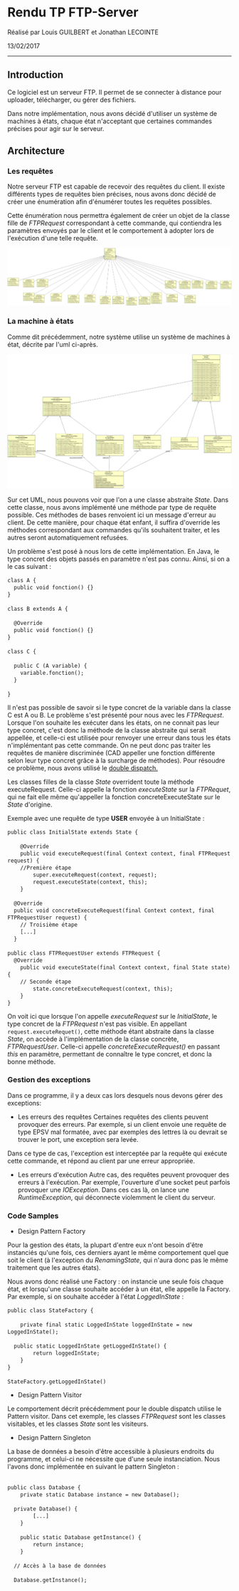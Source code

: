 # Rendu TP FTP-Server
Réalisé par Louis GUILBERT et Jonathan LECOINTE

13/02/2017

---

## Introduction
Ce logiciel est un serveur FTP. Il permet de se connecter à distance pour
uploader, télécharger, ou gérer des fichiers.

Dans notre implémentation, nous avons décidé d'utiliser un système de machines
à états, chaque état n'acceptant que certaines commandes précises pour agir
sur le serveur.

## Architecture
### Les requêtes
Notre serveur FTP est capable de recevoir des requêtes du client. Il existe
différents types de requêtes bien précises, nous avons donc décidé de créer
une énumération afin d'énumérer toutes les requêtes possibles.

Cette énumération nous permettra également de créer un objet de la classe fille
de _FTPRequest_ correspondant à cette commande, qui contiendra les paramètres
envoyés par le client et le comportement à adopter lors de l'exécution d'une
telle requête.

![Uml représentant les requêtes](umls/requests.png)


### La machine à états
Comme dit précédemment, notre système utilise un système de machines à état,
décrite par l'uml ci-après.

![Uml représentant les états](umls/states.png)

Sur cet UML, nous pouvons voir que l'on a une classe abstraite _State_. Dans
cette classe, nous avons implémenté une méthode par type de requête possible.
Ces méthodes de bases renvoient ici un message d'erreur au client. De cette
manière, pour chaque état enfant, il suffira d'override les méthodes
correspondant aux commandes qu'ils souhaitent traiter, et les autres seront
automatiquement refusées.

Un problème s'est posé à nous lors de cette implémentation. En Java, le type
concret des objets passés en paramètre n'est pas connu. Ainsi, si on a le cas
suivant :

```
class A {
  public void fonction() {}
}

class B extends A {

  @Override
  public void fonction() {}
}

class C {

  public C (A variable) {
    variable.fonction();
  }

}
```

Il n'est pas possible de savoir si le type concret de la variable dans la classe
C est A ou B.
Le problème s'est présenté pour nous avec les _FTPRequest_. Lorsque l'on
souhaite les exécuter dans les états, on ne connait pas leur type concret, c'est
donc la méthode de la classe abstraite qui serait appellée, et celle-ci est
utilisée pour renvoyer une erreur dans tous les états n'implémentant pas cette
commande. On ne peut donc pas traiter les requêtes de manière discriminée
(CAD appeller une fonction différente selon leur type concret grâce à la
  surcharge de méthodes).
Pour résoudre ce problème, nous avons utilisé le [double dispatch.](https://en.wikipedia.org/wiki/Double_dispatch)

Les classes filles de la classe _State_ overrident toute la méthode
executeRequest. Celle-ci appelle la fonction _executeState_ sur la _FTPRequet_,
qui ne fait elle même qu'appeller la fonction concreteExecuteState sur le _State_
d'origine.

Exemple avec une requête de type **USER** envoyée à un InitialState :
```
public class InitialState extends State {

	@Override
	public void executeRequest(final Context context, final FTPRequest request) {
    //Première étape
		super.executeRequest(context, request);
		request.executeState(context, this);
	}

  @Override
  public void concreteExecuteRequest(final Context context, final FTPRequestUser request) {
    // Troisième étape
    [...]
  }

public class FTPRequestUser extends FTPRequest {
  @Override
	public void executeState(final Context context, final State state) {
    // Seconde étape
		state.concreteExecuteRequest(context, this);
	}
}
```

On voit ici que lorsque l'on appelle _executeRequest_ sur le _InitialState_,
le type concret de la _FTPRequest_ n'est pas visible. En appellant
`request.executeRequet()`, cette méthode étant abstraite dans la classe _State_,
on accède à l'implémentation de la classe concrète, _FTPRequestUser_. Celle-ci
appelle _concreteExecuteRequest()_ en passant _this_ en paramètre, permettant
de connaître le type concret, et donc la bonne méthode.

### Gestion des exceptions
Dans ce programme, il y a deux cas lors desquels nous devons gérer des
exceptions:

* Les erreurs des requêtes
Certaines requêtes des clients peuvent provoquer des erreurs. Par exemple, si un
client envoie une requête de type EPSV mal formatée, avec par exemples des
lettres là ou devrait se trouver le port, une exception sera levée.

Dans ce type de cas, l'exception est interceptée par la requête qui exécute cette
commande, et répond au client par une erreur appropriée.

* Les erreurs d'exécution
Autre cas, des requêtes peuvent provoquer des erreurs à l'exécution. Par exemple,
l'ouverture d'une socket peut parfois provoquer une _IOException_. Dans ces cas
là, on lance une _RuntimeException_, qui déconnecte violemment le client du
serveur.


### Code Samples
* Design Pattern Factory

Pour la gestion des états, la plupart d'entre eux n'ont besoin d'être instanciés
qu'une fois, ces derniers ayant le même comportement quel que soit le client
(à l'exception du _RenamingState_, qui n'aura donc pas le même traitement que
les autres états).

Nous avons donc réalisé une Factory : on instancie une seule fois chaque état,
et lorsqu'une classe souhaite accéder à un état, elle appelle la Factory. Par
exemple, si on souhaite accéder à l'état _LoggedInState_ :

```
public class StateFactory {

	private final static LoggedInState loggedInState = new LoggedInState();

  public static LoggedInState getLoggedInState() {
		return loggedInState;
	}
}

StateFactory.getLoggedInState()
```

* Design Pattern Visitor

Le comportement décrit précédemment pour le double dispatch utilise le Pattern
visitor. Dans cet exemple, les classes _FTPRequest_ sont les classes visitables,
 et les classes _State_ sont les visiteurs.

* Design Pattern Singleton

La base de données a besoin d'être accessible à plusieurs endroits du programme,
et celui-ci ne nécessite que d'une seule instanciation. Nous l'avons donc
implémentée en suivant le pattern Singleton :

```

public class Database {
	private static Database instance = new Database();

  private Database() {
		[...]
	}

	public static Database getInstance() {
		return instance;
	}

  // Accès à la base de données

  Database.getInstance();

```
